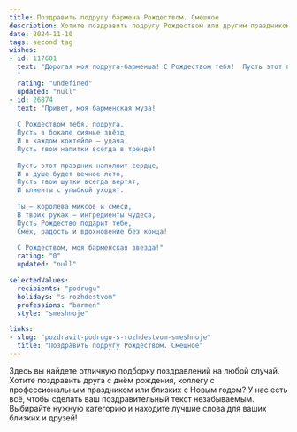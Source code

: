 ```yaml
---
title: Поздравить подругу бармена Рождеством. Смешное
description: Хотите поздравить подругу Рождеством или другим праздником? Наш ИИ создаст незабываемое поздравление, а вы обязательно выделитесь среди других.  
date: 2024-11-10
tags: second tag
wishes:
- id: 117601
  text: "Дорогая моя подруга-барменша! С Рождеством тебя!  Пусть этот праздник будет таким же искрящимся и бодрящим, как твой лучший коктейль, а Дед Мороз принесёт тебе не только подарки, но и целый год без проблем с закупкой алкоголя!  Желаю тебе море позитива, океан улыбок и чтобы все твои «коктейли» были удачными, даже если в рецепте написано «на глаз»!  С Рождеством!
  "
  rating: "undefined"
  updated: "null"
- id: 26874
  text: "Привет, моя барменская муза!
  
  С Рождеством тебя, подруга,
  Пусть в бокале сиянье звёзд,
  И в каждом коктейле — удача,
  Пусть твои напитки всегда в тренде!
  
  Пусть этот праздник наполнит сердце,
  И в душе будет вечное лето,
  Пусть твои шутки всегда вертят,
  И клиенты с улыбкой уходят.
  
  Ты — королева миксов и смеси,
  В твоих руках — ингредиенты чудеса,
  Пусть Рождество подарит тебе,
  Смех, радость и вдохновение без конца!
  
  С Рождеством, моя барменская звезда!"
  rating: "0"
  updated: "null"

selectedValues:
  recipients: "podrugu"
  holidays: "s-rozhdestvom"
  professions: "barmen"
  style: "smeshnoje"

links:
- slug: "pozdravit-podrugu-s-rozhdestvom-smeshnoje"
  title: "Поздравить подругу Рождеством. Смешное"
---
```


Здесь вы найдете отличную подборку поздравлений на любой случай. 
Хотите поздравить друга с днём рождения, коллегу с профессиональным праздником или близких с Новым годом? У нас есть всё, чтобы сделать ваш поздравительный текст незабываемым. Выбирайте нужную категорию и находите лучшие слова для ваших близких и друзей!
